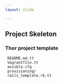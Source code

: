 ```yaml
---
layout: slide

---
```


## Project Skeleton

### Thor project template

<pre><code class="command-line"> README.md.tt
 Vagrantfile.tt
 ansible.cfg
 provisioning/
 rails_template.rb.tt</code></pre>
